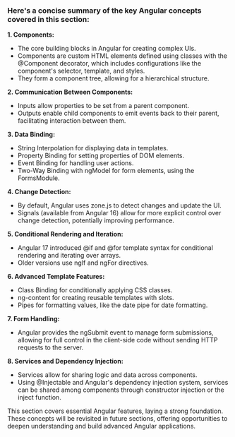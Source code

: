 ### Here's a concise summary of the key Angular concepts covered in this section:

**1. Components:**

- The core building blocks in Angular for creating complex UIs.
- Components are custom HTML elements defined using classes with the @Component decorator, which includes configurations like the component's selector, template, and styles.
- They form a component tree, allowing for a hierarchical structure.

**2. Communication Between Components:**

- Inputs allow properties to be set from a parent component.
- Outputs enable child components to emit events back to their parent, facilitating interaction between them.

**3. Data Binding:**

- String Interpolation for displaying data in templates.
- Property Binding for setting properties of DOM elements.
- Event Binding for handling user actions.
- Two-Way Binding with ngModel for form elements, using the FormsModule.

**4. Change Detection:**

- By default, Angular uses zone.js to detect changes and update the UI.
- Signals (available from Angular 16) allow for more explicit control over change detection, potentially improving performance.

**5. Conditional Rendering and Iteration:**

- Angular 17 introduced @if and @for template syntax for conditional rendering and iterating over arrays.
- Older versions use ngIf and ngFor directives.

**6. Advanced Template Features:**

- Class Binding for conditionally applying CSS classes.
- ng-content for creating reusable templates with slots.
- Pipes for formatting values, like the date pipe for date formatting.

**7. Form Handling:**

- Angular provides the ngSubmit event to manage form submissions, allowing for full control in the client-side code without sending HTTP requests to the server.

**8. Services and Dependency Injection:**

- Services allow for sharing logic and data across components.
- Using @Injectable and Angular's dependency injection system, services can be shared among components through constructor injection or the inject function.

This section covers essential Angular features, laying a strong foundation. These concepts will be revisited in future sections, offering opportunities to deepen understanding and build advanced Angular applications.
